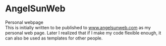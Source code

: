 # AngelSunWeb
Personal webpage <br />
This is initially written to be published to www.angelsunweb.com as my personal web page. Later I realized that if I make my code flexible enough, it can also be used as templates for other people.
